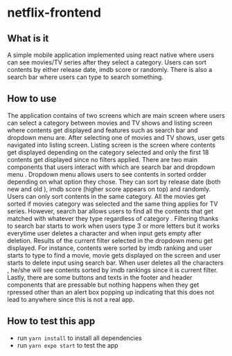 # netflix-frontend 

## What is it 
A simple mobile application implemented using react native where users can see movies/TV series after they select a category. Users can sort contents by either release date, imdb score or randomly. There is also a search bar where users can type to search something. 

## How to use 
The application contains of two screens which are main screen where users can select a category between movies and TV shows and listing screen where contents get displayed and features such as search bar and dropdown menu are. After selecting one of movies and TV shows, user gets navigated into listing screen. Listing screen is the screen where contents get displayed depending on the category selected and only the first 18 contents get displayed since no filters applied. There are two main components that users interact with which are search bar and dropdown menu . Dropdown menu allows users to see contents in sorted ordder depending on what option they chose. They can sort by release date (both new and old ), imdb score (higher score appears on top) and randomly. Users can only sort contents in the same category. All the movies get sorted if movies category was selected and the same thing applies for TV series. However, search bar allows users to find all the contents that get matched with whatever they type regardless of category . Filtering thanks to search bar starts to work when users type 3 or more letters but it works everytime user deletes a character and when input gets empty after deletion. Results of the current filter selected in the dropdown menu get displayed. For instance, contents were sorted by imdb ranking and user starts to type to find a movie, movie gets displayed on the screen and user starts to delete input using search bar. When user deletes all the characters , he/she will see contents sorted by imdb rankings since it is current filter. Lastly, there are some buttons and texts in the footer and header components that are pressable but nothing happens when they get rpressed other than an alert box popping up indicating that this does not lead to anywhere since this is not a real app. 

## How to test this app 
- run `yarn install` to install all dependencies 
- run `yarn expo start` to test the app 
